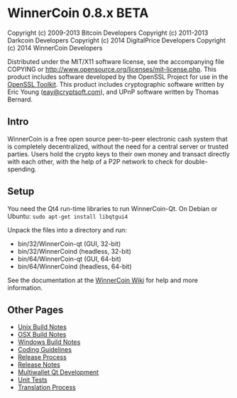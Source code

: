 WinnerCoin 0.8.x BETA
====================

Copyright (c) 2009-2013 Bitcoin Developers
Copyright (c) 2011-2013 Darkcoin Developers
Copyright (c) 2014 DigitalPrice Developers
Copyright (c) 2014 WinnerCoin Developers

Distributed under the MIT/X11 software license, see the accompanying
file COPYING or http://www.opensource.org/licenses/mit-license.php.
This product includes software developed by the OpenSSL Project for use in the [OpenSSL Toolkit](http://www.openssl.org/). This product includes
cryptographic software written by Eric Young ([eay@cryptsoft.com](mailto:eay@cryptsoft.com)), and UPnP software written by Thomas Bernard.


Intro
---------------------
WinnerCoin is a free open source peer-to-peer electronic cash system that is
completely decentralized, without the need for a central server or trusted
parties.  Users hold the crypto keys to their own money and transact directly
with each other, with the help of a P2P network to check for double-spending.


Setup
---------------------
You need the Qt4 run-time libraries to run WinnerCoin-Qt. On Debian or Ubuntu:
	`sudo apt-get install libqtgui4`

Unpack the files into a directory and run:

- bin/32/WinnerCoin-qt (GUI, 32-bit)
- bin/32/WinnerCoind (headless, 32-bit)
- bin/64/WinnerCoin-qt (GUI, 64-bit)
- bin/64/WinnerCoind (headless, 64-bit)

See the documentation at the [WinnerCoin Wiki](http://WinnerCoin.info)
for help and more information.


Other Pages
---------------------
- [Unix Build Notes](build-unix.md)
- [OSX Build Notes](build-osx.md)
- [Windows Build Notes](build-msw.md)
- [Coding Guidelines](coding.md)
- [Release Process](release-process.md)
- [Release Notes](release-notes.md)
- [Multiwallet Qt Development](multiwallet-qt.md)
- [Unit Tests](unit-tests.md)
- [Translation Process](translation_process.md)
